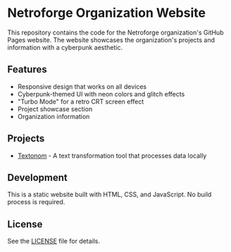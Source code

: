 # Netroforge Organization Website

This repository contains the code for the Netroforge organization's GitHub Pages website. The website showcases the organization's projects and information with a cyberpunk aesthetic.

## Features

- Responsive design that works on all devices
- Cyberpunk-themed UI with neon colors and glitch effects
- "Turbo Mode" for a retro CRT screen effect
- Project showcase section
- Organization information

## Projects

- [Textonom](https://netroforge.github.io/textonom/) - A text transformation tool that processes data locally

## Development

This is a static website built with HTML, CSS, and JavaScript. No build process is required.

## License

See the [LICENSE](LICENSE) file for details.
